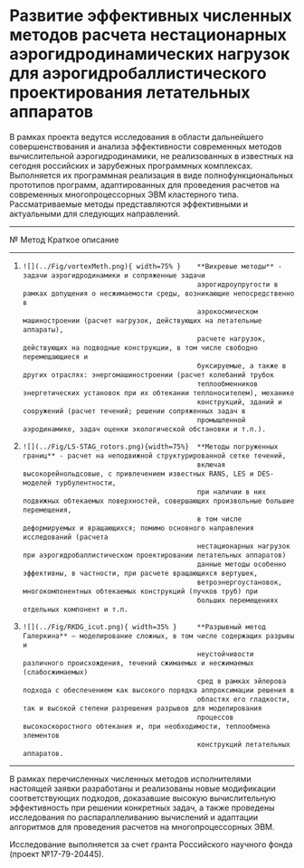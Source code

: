 Развитие эффективных численных методов расчета нестационарных аэрогидродинамических нагрузок для аэрогидробаллистического проектирования летательных аппаратов
==============================================================================================================================================================

В рамках проекта ведутся исследования в области дальнейшего совершенствования и анализа эффективности современных методов 
вычислительной аэрогидродинамики, не реализованных в известных на сегодня российских и зарубежных программных комплексах. Выполняется их программная реализация в виде полнофункциональных прототипов программ, адаптированных для проведения 
расчетов на современных многопроцессорных ЭВМ кластерного типа. 
Рассматриваемые методы представляются эффективными и актуальными для следующих направлений.

-----------------------------------------------------------------------------------------------------------
№      Метод                                      Краткое описание
------ ------------------------------------------ ---------------------------------------------------------
1.     ![](../Fig/vortexMeth.png){ width=75% }    **Вихревые методы** - задачи аэрогидродинамики и сопряженные задачи 
                                                  аэрогидроупругости в рамках допущения о несжимаемости среды, возникающие непосредственно в 
                                                  аэрокосмическом машиностроении (расчет нагрузок, действующих на летательные аппараты), 
                                                  расчете нагрузок, действующих на подводные конструкции, в том числе свободно перемещающиеся и 
                                                  буксируемые, а также в других отраслях: энергомашиностроении (расчет колебаний трубок 
                                                  теплообменников энергетических установок при их обтекании теплоносителем), механике 
                                                  конструкций, зданий и сооружений (расчет течений; решении сопряженных задач в 
                                                  промышленной аэродинамике, задач оценки экологической обстановки и т.п.).
  
2.     ![](../Fig/LS-STAG_rotors.png){width=75%}  **Методы погруженных границ** - расчет на неподвижной структурированной сетке течений, 
                                                  включая высокорейнольдсовые, с привлечением известных RANS, LES и DES-моделей турбулентности,
                                                  при наличии в них подвижных обтекаемых поверхностей, совершающих произвольные большие перемещения, 
                                                  в том числе деформируемых и вращающихся; помимо основного направления исследований (расчета 
                                                  нестационарных нагрузок при аэрогидробаллистическом проектировании летательных аппаратов) 
                                                  данные методы особенно эффективны, в частности, при расчете вращающихся вертушек, 
                                                  ветроэнергоустановок, многокомпонентных обтекаемых конструкций (пучков труб) при 
                                                  больших перемещениях отдельных компонент и т.п.
  
3.     ![](../Fig/RKDG_icut.png){ width=35% }     **Разрывный метод Галеркина** – моделирование сложных, в том числе содержащих разрывы и 
                                                  неустойчивости различного происхождения, течений сжимаемых и несжимаемых (слабосжимаемых) 
                                                  сред в рамках эйлерова подхода с обеспечением как высокого порядка аппроксимации решения в 
                                                  областях его гладкости, так и высокой степени разрешения разрывов для моделирования 
                                                  процессов высокоскоростного обтекания и, при необходимости, теплообмена элементов 
                                                  конструкций летательных аппаратов.
----------------------------------------------------------------------------------------------------------------------

В рамках перечисленных численных методов исполнителями настоящей заявки разработаны и реализованы новые модификации соответствующих подходов,
доказавшие высокую вычислительную эффективность при решении конкретных задач, а также проведены исследования по распараллеливанию вычислений 
и адаптации алгоритмов для проведения расчетов на многопроцессорных ЭВМ.

Исследование выполняется за счет гранта Российского научного фонда (проект №17-79-20445).
